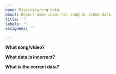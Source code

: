 ```yaml
---
name: Missing/wrong data
about: Report some incorrect song or video data
title: ''
labels: ''
assignees: ''

---
```


**What song/video?**

**What data is incorrect?**

**What is the correct data?**
